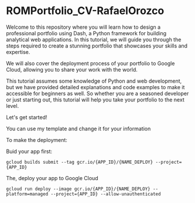 # ROMPortfolio_CV-RafaelOrozco

Welcome to this repository where you will learn how to design a professional portfolio using Dash, a Python framework for building analytical web applications. In this tutorial, we will guide you through the steps required to create a stunning portfolio that showcases your skills and expertise.

We will also cover the deployment process of your portfolio to Google Cloud, allowing you to share your work with the world.

This tutorial assumes some knowledge of Python and web development, but we have provided detailed explanations and code examples to make it accessible for beginners as well. So whether you are a seasoned developer or just starting out, this tutorial will help you take your portfolio to the next level.

Let's get started!

You can use my template and change it for your information

To make the deployment:

Buid your app first:
```
gcloud builds submit --tag gcr.io/{APP_ID}/{NAME_DEPLOY} --project={APP_ID}
```
The, deploy your app to Google Cloud

```
gcloud run deploy --image gcr.io/{APP_ID}/{NAME_DEPLOY} --platform=managed --project={APP_ID} --allow-unauthenticated
```

